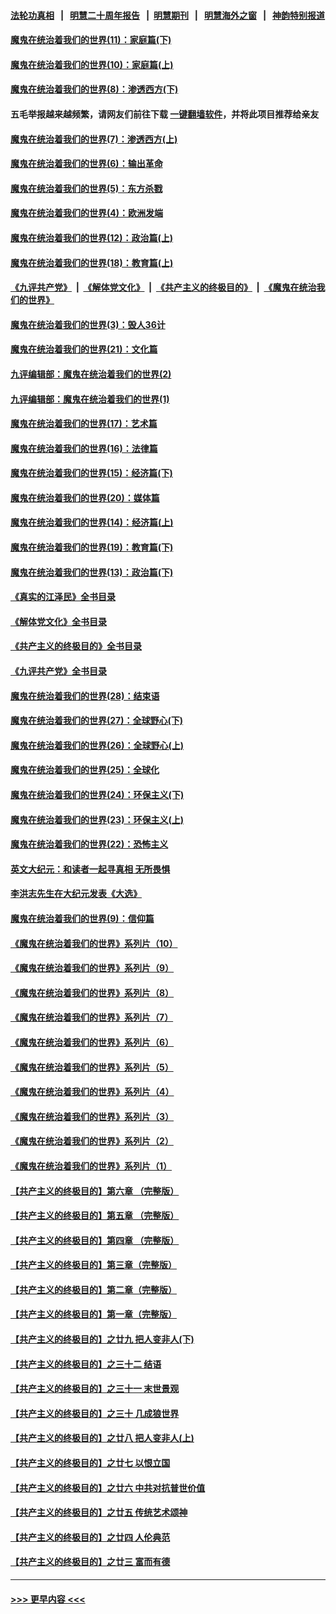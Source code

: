 #### [法轮功真相](https://github.com/gfw-breaker/truth/blob/master/README.md?t=0) &nbsp;&nbsp;|&nbsp;&nbsp; [明慧二十周年报告](https://github.com/gfw-breaker/mh-reports/blob/master/README.md?t=0) &nbsp;&nbsp;|&nbsp;&nbsp;[明慧期刊](https://github.com/gfw-breaker/mh-qikan) &nbsp;&nbsp;|&nbsp;&nbsp; [明慧海外之窗](https://github.com/gfw-breaker/mh-news/blob/master/README.md?t=0) &nbsp;&nbsp;|&nbsp;&nbsp; [神韵特别报道](https://github.com/gfw-breaker/mh-news/blob/master/shenyun.md?t=0)
#### [魔鬼在统治着我们的世界(11)：家庭篇(下)](../pages/nsc422/n10440961.md?t=12281243) 
#### [魔鬼在统治着我们的世界(10)：家庭篇(上)](../pages/nsc422/n10435448.md?t=12281243) 
#### [魔鬼在统治着我们的世界(8)：渗透西方(下)](../pages/nsc422/n10429603.md?t=12281243) 
#### 五毛举报越来越频繁，请网友们前往下载 [一键翻墙软件](https://github.com/gfw-breaker/ssr-accounts)，并将此项目推荐给亲友
#### [魔鬼在统治着我们的世界(7)：渗透西方(上)](../pages/nsc422/n10426013.md?t=12281243) 
#### [魔鬼在统治着我们的世界(6)：输出革命](../pages/nsc422/n10421536.md?t=12281243) 
#### [魔鬼在统治着我们的世界(5)：东方杀戮](../pages/nsc422/n10417707.md?t=12281243) 
#### [魔鬼在统治着我们的世界(4)：欧洲发端](../pages/nsc422/n10414890.md?t=12281243) 
#### [魔鬼在统治着我们的世界(12)：政治篇(上)](../pages/nsc422/n10444576.md?t=12281243) 
#### [魔鬼在统治着我们的世界(18)：教育篇(上)](../pages/nsc422/n10526970.md?t=12281243) 
#### [《九评共产党》](https://github.com/begood0513/9ping.md/blob/master/README.md) &nbsp;|&nbsp; [《解体党文化》](../../../../jtdwh.md/blob/master/README.md)  &nbsp;|&nbsp; [《共产主义的终极目的》](../../../../gczydzjmd.md/blob/master/README.md) &nbsp;|&nbsp; [《魔鬼在统治我们的世界》](../../../../mgztzwmdsj.md/blob/master/README.md) 
#### [魔鬼在统治着我们的世界(3)：毁人36计](../pages/nsc422/n10411583.md?t=12281243) 
#### [魔鬼在统治着我们的世界(21)：文化篇](../pages/nsc422/n10597706.md?t=12281243) 
#### [九评编辑部：魔鬼在统治着我们的世界(2)](../pages/nsc422/n10410036.md?t=12281243) 
#### [九评编辑部：魔鬼在统治着我们的世界(1)](../pages/nsc422/n10406825.md?t=12281243) 
#### [魔鬼在统治着我们的世界(17)：艺术篇](../pages/nsc422/n10499093.md?t=12281243) 
#### [魔鬼在统治着我们的世界(16)：法律篇](../pages/nsc422/n10485969.md?t=12281243) 
#### [魔鬼在统治着我们的世界(15)：经济篇(下)](../pages/nsc422/n10469975.md?t=12281243) 
#### [魔鬼在统治着我们的世界(20)：媒体篇](../pages/nsc422/n10586579.md?t=12281243) 
#### [魔鬼在统治着我们的世界(14)：经济篇(上)](../pages/nsc422/n10457370.md?t=12281243) 
#### [魔鬼在统治着我们的世界(19)：教育篇(下)](../pages/nsc422/n10564808.md?t=12281243) 
#### [魔鬼在统治着我们的世界(13)：政治篇(下)](../pages/nsc422/n10448270.md?t=12281243) 
#### [《真实的江泽民》全书目录](../pages/nsc422/n13721399.md?t=12281243) 
#### [《解体党文化》全书目录](../pages/nsc422/n13721157.md?t=12281243) 
#### [《共产主义的终极目的》全书目录](../pages/nsc422/n13721048.md?t=12281243) 
#### [《九评共产党》全书目录](../pages/nsc422/n13708085.md?t=12281243) 
#### [魔鬼在统治着我们的世界(28)：结束语](../pages/nsc422/n10936246.md?t=12281243) 
#### [魔鬼在统治着我们的世界(27)：全球野心(下)](../pages/nsc422/n10928319.md?t=12281243) 
#### [魔鬼在统治着我们的世界(26)：全球野心(上)](../pages/nsc422/n10900318.md?t=12281243) 
#### [魔鬼在统治着我们的世界(25)：全球化](../pages/nsc422/n10788205.md?t=12281243) 
#### [魔鬼在统治着我们的世界(24)：环保主义(下)](../pages/nsc422/n10695307.md?t=12281243) 
#### [魔鬼在统治着我们的世界(23)：环保主义(上)](../pages/nsc422/n10688613.md?t=12281243) 
#### [魔鬼在统治着我们的世界(22)：恐怖主义](../pages/nsc422/n10614727.md?t=12281243) 
#### [英文大纪元：和读者一起寻真相 无所畏惧](../pages/nsc422/n12542027.md?t=12281243) 
#### [李洪志先生在大纪元发表《大选》](../pages/nsc422/n12534746.md?t=12281243) 
#### [魔鬼在统治着我们的世界(9)：信仰篇](../pages/nsc422/n10432159.md?t=12281243) 
#### [《魔鬼在统治着我们的世界》系列片（10）](../pages/nsc422/n12292670.md?t=12281243) 
#### [《魔鬼在统治着我们的世界》系列片（9）](../pages/nsc422/n12290859.md?t=12281243) 
#### [《魔鬼在统治着我们的世界》系列片（8）](../pages/nsc422/n12287445.md?t=12281243) 
#### [《魔鬼在统治着我们的世界》系列片（7）](../pages/nsc422/n12283425.md?t=12281243) 
#### [《魔鬼在统治着我们的世界》系列片（6）](../pages/nsc422/n12282314.md?t=12281243) 
#### [《魔鬼在统治着我们的世界》系列片（5）](../pages/nsc422/n12281419.md?t=12281243) 
#### [《魔鬼在统治着我们的世界》系列片（4）](../pages/nsc422/n12274024.md?t=12281243) 
#### [《魔鬼在统治着我们的世界》系列片（3）](../pages/nsc422/n12271322.md?t=12281243) 
#### [《魔鬼在统治着我们的世界》系列片（2）](../pages/nsc422/n12269049.md?t=12281243) 
#### [《魔鬼在统治着我们的世界》系列片（1）](../pages/nsc422/n12267575.md?t=12281243) 
#### [【共产主义的终极目的】第六章 （完整版）](../pages/nsc422/n11428913.md?t=12281243) 
#### [【共产主义的终极目的】第五章 （完整版）](../pages/nsc422/n11428912.md?t=12281243) 
#### [【共产主义的终极目的】第四章 （完整版）](../pages/nsc422/n11428907.md?t=12281243) 
#### [【共产主义的终极目的】第三章（完整版）](../pages/nsc422/n11428848.md?t=12281243) 
#### [【共产主义的终极目的】第二章（完整版）](../pages/nsc422/n11428831.md?t=12281243) 
#### [【共产主义的终极目的】第一章（完整版）](../pages/nsc422/n11417651.md?t=12281243) 
#### [【共产主义的终极目的】之廿九 把人变非人(下)](../pages/nsc422/n11344140.md?t=12281243) 
#### [【共产主义的终极目的】之三十二 结语](../pages/nsc422/n11360535.md?t=12281243) 
#### [【共产主义的终极目的】之三十一 末世景观](../pages/nsc422/n11351129.md?t=12281243) 
#### [【共产主义的终极目的】之三十 几成狼世界](../pages/nsc422/n11348280.md?t=12281243) 
#### [【共产主义的终极目的】之廿八 把人变非人(上)](../pages/nsc422/n11340492.md?t=12281243) 
#### [【共产主义的终极目的】之廿七 以恨立国](../pages/nsc422/n11336944.md?t=12281243) 
#### [【共产主义的终极目的】之廿六 中共对抗普世价值](../pages/nsc422/n11324785.md?t=12281243) 
#### [【共产主义的终极目的】之廿五 传统艺术颂神](../pages/nsc422/n11296396.md?t=12281243) 
#### [【共产主义的终极目的】之廿四 人伦典范](../pages/nsc422/n11296397.md?t=12281243) 
#### [【共产主义的终极目的】之廿三 富而有德](../pages/nsc422/n11283598.md?t=12281243) 

----
#### [ >>> 更早内容 <<< ](../indexes/nsc422-earlier.md)
